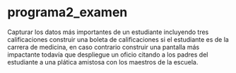 # programa2_examen
Capturar los datos más importantes de un estudiante incluyendo tres calificaciones  construir una boleta de calificaciones si el estudiante es de la carrera de medicina, en  caso contrario construir una pantalla más impactante todavía que despliegue un oficio  citando  a  los  padres  del  estudiante  a  una  plática  amistosa  con  los  maestros  de  la  escuela.
